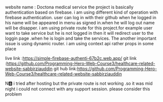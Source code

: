 website name : Doctona medical service
the project is basically authentication based on firebase. i am using different kind of operation with firebase authentication.
user can log in with their github
when he logged in his name will be appeared in menu as signed in.when he will log out name will be disapper. 
i am using private route for this project.for example user want to take service but he is not logged in then it will redirect user to the loggin page .when he is login and take the services.
The another important issue is using dynamic router.
i am using context api rather props in some place

live link :https://simple-firebase-authenti-67b2c.web.app/
git link :https://github.com/Programming-Hero-Web-Course3/healthcare-related-website-sabbirziauddin
git hub link:https://github.com/Programming-Hero-Web-Course3/healthcare-related-website-sabbirziauddin


N:b: i tried after hosting but the private route is not working .so it was mid night i could not connect with any support session. please consider this problem


